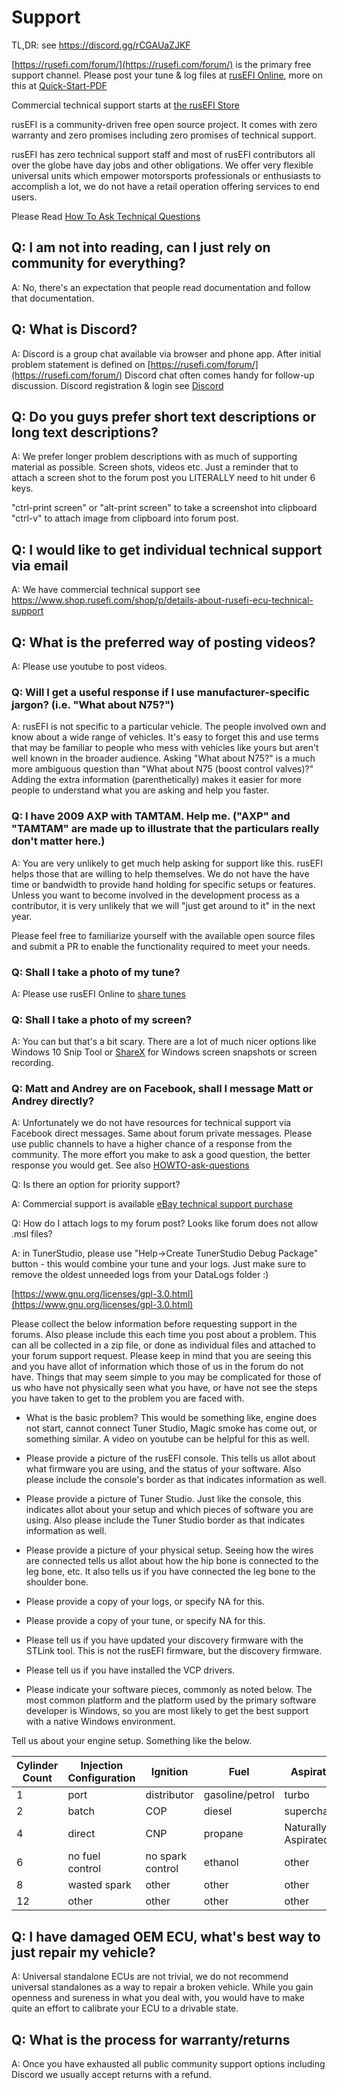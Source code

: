 # Support

TL,DR: see https://discord.gg/rCGAUaZJKF

[https://rusefi.com/forum/](https://rusefi.com/forum/) is the primary free support channel. Please post your tune & log files at [rusEFI Online](Online), more on this at [Quick-Start-PDF](https://github.com/rusefi/rusefi/wiki/rusEFI-Quick-Start-PDF)

Commercial technical support starts at [the rusEFI Store](https://www.shop.rusefi.com/shop/p/details-about-rusefi-ecu-technical-support )

rusEFI is a community-driven free open source project. It comes with zero warranty and zero promises including zero promises of technical support.

rusEFI has zero technical support staff and most of rusEFI contributors all over the globe have day jobs and other obligations.
We offer very flexible universal units which empower motorsports professionals or enthusiasts to accomplish a lot, we do not have a retail operation offering services to end users.

Please Read [How To Ask Technical Questions](https://opensource.com/life/16/10/how-ask-technical-questions)

## Q: I am not into reading, can I just rely on community for everything?

A: No, there's an expectation that people read documentation and follow that documentation.

## Q: What is Discord?

A: Discord is a group chat available via browser and phone app. After initial problem statement is defined on [https://rusefi.com/forum/](https://rusefi.com/forum/) Discord chat often comes handy for follow-up discussion. Discord registration & login see [Discord](Discord)

## Q: Do you guys prefer short text descriptions or long text descriptions?

A: We prefer longer problem descriptions with as much of supporting material as possible. Screen shots, videos etc.
Just a reminder that to attach a screen shot to the forum post you LITERALLY need to hit under 6 keys.

"ctrl-print screen" or "alt-print screen" to take a screenshot into clipboard
"ctrl-v" to attach image from clipboard into forum post.

## Q: I would like to get individual technical support via email

A: We have commercial technical support see https://www.shop.rusefi.com/shop/p/details-about-rusefi-ecu-technical-support

## Q: What is the preferred way of posting videos?

A: Please use youtube to post videos.

### Q: Will I get a useful response if I use manufacturer-specific jargon? (i.e. "What about N75?")

A: rusEFI is not specific to a particular vehicle.  The people involved own and know about a wide range of vehicles.  It's easy to forget this and use terms that may be familiar to people who mess with vehicles like yours but aren't well known in the broader audience.  Asking "What about N75?" is a much more ambiguous question than "What about N75 (boost control valves)?"  Adding the extra information (parenthetically) makes it easier for more people to understand what you are asking and help you faster.

### Q: I have 2009 AXP with TAMTAM.  Help me.  ("AXP" and "TAMTAM" are made up to illustrate that the particulars really don't matter here.)

A: You are very unlikely to get much help asking for support like this.  rusEFI helps those that are willing to help themselves.  We do not have the have time or bandwidth to provide hand holding for specific setups or features.  Unless you want to become involved in the development process as a contributor, it is very unlikely that we will "just get around to it" in the next year.

Please feel free to familiarize yourself with the available open source files and submit a PR to enable the functionality required to meet your needs.

### Q: Shall I take a photo of my tune?

A: Please use rusEFI Online to [share tunes](HOWTO-upload-tune)

### Q: Shall I take a photo of my screen?

A: You can but that's a bit scary. There are a lot of much nicer options like Windows 10 Snip Tool or [ShareX](https://getsharex.com/) for Windows screen snapshots or screen recording.

### Q: Matt and Andrey are on Facebook, shall I message Matt or Andrey directly?

A: Unfortunately we do not have resources for technical support via Facebook direct messages.
Same about forum private messages. Please use public channels to have a higher chance of a response from the community. The more effort you make to ask a good question, the better response you would get. See also [HOWTO-ask-questions](HOWTO-ask-questions)

Q: Is there an option for priority support?

A: Commercial support is available [eBay technical support purchase](https://www.ebay.com/itm/334964766467)

Q: How do I attach logs to my forum post? Looks like forum does not allow .msl files?

A: in TunerStudio, please use "Help->Create TunerStudio Debug Package" button - this would combine your tune and your logs.
Just make sure to remove the oldest unneeded logs from your DataLogs folder :)

[https://www.gnu.org/licenses/gpl-3.0.html](https://www.gnu.org/licenses/gpl-3.0.html)

 Please collect the below information before requesting support in the forums. Also please include this each time you post about a problem. This can all be collected in a zip file, or done as individual files and attached to your forum support request. Please keep in mind that you are seeing this and you have allot of information which those of us in the forum do not have. Things that may seem simple to you may be complicated for those of us who have not physically seen what you have, or have not see the steps you have taken to get to the problem you are faced with.

- What is the basic problem? This would be something like, engine does not start, cannot connect Tuner Studio, Magic smoke has come out, or something similar. A video on youtube can be helpful for this as well.

- Please provide a picture of the rusEFI console. This tells us allot about what firmware you are using, and the status of your software. Also please include the console's border as that indicates information as well.

- Please provide a picture of Tuner Studio. Just like the console, this indicates allot about your setup and which pieces of software you are using. Also please include the Tuner Studio border as that indicates information as well.

- Please provide a picture of your physical setup. Seeing how the wires are connected tells us allot about how the hip bone is connected to the leg bone, etc. It also tells us if you have connected the leg bone to the shoulder bone.

- Please provide a copy of your logs, or specify NA for this.

- Please provide a copy of your tune, or specify NA for this.

- Please tell us if you have updated your discovery firmware with the STLink tool. This is not the rusEFI firmware, but the discovery firmware.

- Please tell us if you have installed the VCP drivers.

- Please indicate your software pieces, commonly as noted below. The most common platform and the platform used by the primary software developer is Windows, so you are most likely to get the best support with a native Windows environment.

Tell us about your engine setup. Something like the below.

|Cylinder Count|Injection Configuration|Ignition|Fuel|Aspiration|
|-|-|-|-|-|
|1|port|distributor|gasoline/petrol|turbo|
|2|batch|COP|diesel|supercharger|
|4|direct|CNP|propane|Naturally Aspirated|
|6|no fuel control|no spark control|ethanol|other|
|8|wasted spark|other|other|other|
|12|other|other|other|other|

## Q: I have damaged OEM ECU, what's best way to just repair my vehicle?

A: Universal standalone ECUs are not trivial, we do not recommend universal standalones as a way to repair a broken vehicle. While you gain openness and sureness in what you deal with, you would have to make quite an effort to calibrate your ECU to a drivable state.

## Q: What is the process for warranty/returns

A: Once you have exhausted all public community support options including Discord we usually accept returns with a refund.
